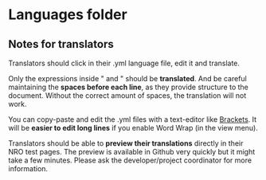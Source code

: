 # Languages folder

## Notes for translators

Translators should click in their .yml language file, edit it and translate. 

Only the expressions inside " and "  should be **translated**. And be careful maintaining the **spaces before each line**, as they provide structure to the  document. Without the correct amount of spaces, the translation will not work.

You can copy-paste and edit the .yml files with a text-editor like [Brackets](http://brackets.io/). It will be **easier to edit long lines** if you enable Word Wrap (in the view menu).

Translators should be able to **preview their translations** directly in their NRO test pages. The preview is available in Github very quickly but it might take a few minutes. Please ask the developer/project coordinator for more information.
